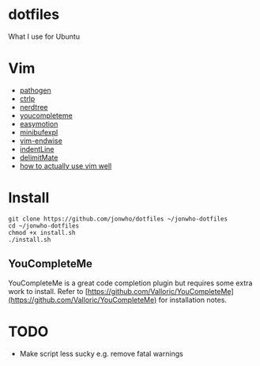 dotfiles
========

What I use for Ubuntu

# Vim
* [pathogen](https://github.com/tpope/vim-pathogen)
* [ctrlp](https://github.com/kien/ctrlp.vim)
* [nerdtree](https://github.com/scrooloose/nerdtree)
* [youcompleteme](https://github.com/Valloric/YouCompleteMe)
* [easymotion](https://github.com/Lokaltog/vim-easymotion)
* [minibufexpl](https://github.com/fholgado/minibufexpl.vim)
* [vim-endwise](https://github.com/tpope/vim-endwise)
* [indentLine](https://github.com/Yggdroot/indentLine)
* [delimitMate](https://github.com/Raimondi/delimitMate)
* [how to actually use vim well](http://stackoverflow.com/questions/1218390/what-is-your-most-productive-shortcut-with-vim/1220118#1220118)

# Install
```shell
git clone https://github.com/jonwho/dotfiles ~/jonwho-dotfiles
cd ~/jonwho-dotfiles
chmod +x install.sh
./install.sh
```

## YouCompleteMe
YouCompleteMe is a great code completion plugin but requires some
extra work to install. Refer to
[https://github.com/Valloric/YouCompleteMe](https://github.com/Valloric/YouCompleteMe) for installation notes.

# TODO
* Make script less sucky e.g. remove fatal warnings
